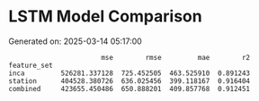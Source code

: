 # LSTM Model Comparison

Generated on: 2025-03-14 05:17:00

```
                       mse        rmse         mae        r2
feature_set                                                 
inca         526281.337128  725.452505  463.525910  0.891243
station      404528.380726  636.025456  399.118167  0.916404
combined     423655.450486  650.888201  409.857768  0.912451
```